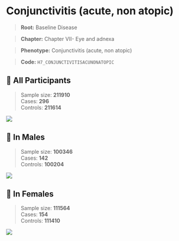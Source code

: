 # Conjunctivitis (acute, non atopic)

> **Root:** Baseline Disease  

> **Chapter:** Chapter VII- Eye and adnexa  

> **Phenotype:** Conjunctivitis (acute, non atopic)  

> **Code:** `H7_CONJUNCTIVITISACUNONATOPIC`

## 🧪 All Participants  
> Sample size: **211910**  
> Cases: **296**  
> Controls: **211614**
<img src="/Disease/Figures/ALL/Incidence/H7_CONJUNCTIVITISACUNONATOPIC.png"/>
<CsvTable src="/Disease/Data/ALL/Incidence/COX_H7_CONJUNCTIVITISACUNONATOPIC.csv" label="🔍 View full results" />

## 👨 In Males  
> Sample size: **100346**  
> Cases: **142**  
> Controls: **100204**
<img src="/Disease/Figures/Male/Incidence/H7_CONJUNCTIVITISACUNONATOPIC.png"/>
<CsvTable src="/Disease/Data/Male/Incidence/COX_H7_CONJUNCTIVITISACUNONATOPIC.csv" label="🔍 View full results" />

## 👩 In Females  
> Sample size: **111564**  
> Cases: **154**  
> Controls: **111410**
<img src="/Disease/Figures/Female/Incidence/H7_CONJUNCTIVITISACUNONATOPIC.png"/>
<CsvTable src="/Disease/Data/Female/Incidence/COX_H7_CONJUNCTIVITISACUNONATOPIC.csv" label="🔍 View full results" />
